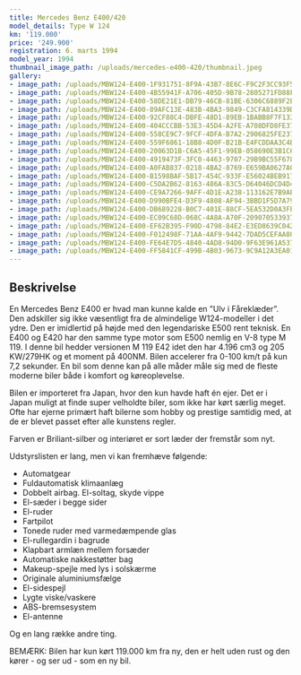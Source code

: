 ```yaml
---
title: Mercedes Benz E400/420
model_details: Type W 124
km: '119.000'
price: '249.900'
registration: 6. marts 1994
model_year: 1994
thumbnail_image_path: /uploads/mercedes-e400-420/thumbnail.jpeg
gallery:
- image_path: /uploads/MBW124-E400-1F931751-8F9A-43B7-8E6C-F9C2F3CC93F5.jpeg
- image_path: /uploads/MBW124-E400-4B55941F-A706-405D-9B78-2805271FD88F.jpeg
- image_path: /uploads/MBW124-E400-58DE21E1-DB79-46CB-81BE-6306C6889F2E.jpeg
- image_path: /uploads/MBW124-E400-89AFC13E-483B-4BA3-9849-C3CFA814339D.jpeg
- image_path: /uploads/MBW124-E400-92CF88C4-DBFE-48D1-89EB-1BABB8F7F133.jpeg
- image_path: /uploads/MBW124-E400-404CCCBB-53E3-45D4-A2FE-A708DFD8FE37.jpeg
- image_path: /uploads/MBW124-E400-558CE9C7-9FCF-4DFA-B7A2-2906825FE237.jpeg
- image_path: /uploads/MBW124-E400-559F6861-18B8-4D0F-B21B-E4FCDDAA3C4B.jpeg
- image_path: /uploads/MBW124-E400-20063D1B-C6A5-45F1-99EB-058690E3B1C6.jpeg
- image_path: /uploads/MBW124-E400-4919473F-3FC0-4463-9707-29B9BC55F678.jpeg
- image_path: /uploads/MBW124-E400-A0FAB837-0218-4BA2-8769-E659BA0627A0.jpeg
- image_path: /uploads/MBW124-E400-B1598BAF-5B17-454C-933F-E56024BEB917.jpeg
- image_path: /uploads/MBW124-E400-C5DA2B62-8163-486A-83C5-D64046DCD4D4.jpeg
- image_path: /uploads/MBW124-E400-CE9A7266-9AFF-4D1E-A238-113162E7B9AE.jpeg
- image_path: /uploads/MBW124-E400-D990BFE4-D3F9-4808-AF94-3BBD1F5D7A79.jpeg
- image_path: /uploads/MBW124-E400-DB689228-B0C7-401E-88CF-5EA532D0A3FE.jpeg
- image_path: /uploads/MBW124-E400-EC09C68D-068C-4A8A-A70F-209070533937.jpeg
- image_path: /uploads/MBW124-E400-EF62B395-F90D-4798-84E2-E3ED8639C042.jpeg
- image_path: /uploads/MBW124-E400-F012498F-71AA-4AF9-9442-7DAD5CEFAA08.jpeg
- image_path: /uploads/MBW124-E400-FE64E7D5-4840-4AD8-94D0-9F63E961A537.jpeg
- image_path: /uploads/MBW124-E400-FF5841CF-499B-4B03-9673-9C9A12A3EA01.jpeg
---
```


## Beskrivelse

En Mercedes Benz E400 er hvad man kunne kalde en ”Ulv i F&aring;rekl&aelig;der”. Den adskiller sig ikke v&aelig;sentligt fra de almindelige W124-modeller i det ydre. Den er imidlertid p&aring; h&oslash;jde med den legendariske E500 rent teknisk. En E400 og E420 har den samme type motor som E500 nemlig en V-8 type M 119. I denne bil hedder versionen M 119 E42 idet den har 4.196 cm3 og 205 KW/279HK og et moment p&aring; 400NM. Bilen accelerer fra 0-100 km/t p&aring; kun 7,2 sekunder. En bil som denne kan p&aring; alle m&aring;der m&aring;le sig med de fleste moderne biler b&aring;de i komfort og k&oslash;reoplevelse.

Bilen er importeret fra Japan, hvor den kun havde haft &eacute;n ejer. Det er i Japan muligt at finde super velholdte biler, som ikke har k&oslash;rt s&aelig;rlig meget. Ofte har ejerne prim&aelig;rt haft bilerne som hobby og prestige samtidig med, at de er blevet passet efter alle kunstens regler.

Farven er Briliant-silber og interi&oslash;ret er sort l&aelig;der der fremst&aring;r som nyt.

Udstyrslisten er lang, men vi kan fremh&aelig;ve f&oslash;lgende:

* Automatgear
* Fuldautomatisk klimaanl&aelig;g
* Dobbelt airbag. El-soltag, skyde vippe
* El-s&aelig;der i begge sider
* El-ruder
* Fartpilot
* Tonede ruder med varmed&aelig;mpende glas
* El-rullegardin i bagrude
* Klapbart arml&aelig;n mellem fors&aelig;der
* Automatiske nakkest&oslash;tter bag
* Makeup-spejle med lys i solsk&aelig;rme
* Originale aluminiumsf&aelig;lge
* El-sidespejl
* Lygte viske/vaskere
* ABS-bremsesystem
* El-antenne

Og en lang r&aelig;kke andre ting.

BEM&AElig;RK: Bilen har kun k&oslash;rt 119.000 km fra ny, den er helt uden rust og den k&oslash;rer - og ser ud - som en ny bil.

&nbsp;